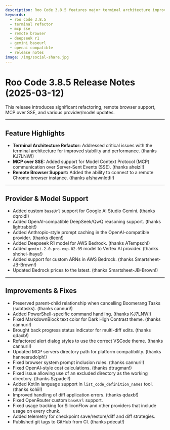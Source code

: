 ```yaml
---
description: Roo Code 3.8.5 features major terminal architecture improvements, MCP over SSE support, remote browser connectivity, and expanded provider capabilities.
keywords:
  - roo code 3.8.5
  - terminal refactor
  - mcp sse
  - remote browser
  - deepseek r1
  - gemini baseurl
  - openai compatible
  - release notes
image: /img/social-share.jpg
---
```


# Roo Code 3.8.5 Release Notes (2025-03-12)

This release introduces significant refactoring, remote browser support, MCP over SSE, and various provider/model updates.

---

## Feature Highlights

*   **Terminal Architecture Refactor:** Addressed critical issues with the terminal architecture for improved stability and performance. (thanks KJ7LNW!)
*   **MCP over SSE:** Added support for Model Context Protocol (MCP) communication over Server-Sent Events (SSE). (thanks aheizi!)
*   **Remote Browser Support:** Added the ability to connect to a remote Chrome browser instance. (thanks afshawnlotfi!)

---

## Provider & Model Support

*   Added custom `baseUrl` support for Google AI Studio Gemini. (thanks dqroid!)
*   Added OpenAI-compatible DeepSeek/QwQ reasoning support. (thanks lightrabbit!)
*   Added Anthropic-style prompt caching in the OpenAI-compatible provider. (thanks dleen!)
*   Added Deepseek R1 model for AWS Bedrock. (thanks ATempsch!)
*   Added `gemini-2.0-pro-exp-02-05` model to Vertex AI provider. (thanks shohei-ihaya!)
*   Added support for custom ARNs in AWS Bedrock. (thanks Smartsheet-JB-Brown!)
*   Updated Bedrock prices to the latest. (thanks Smartsheet-JB-Brown!)

---

## Improvements & Fixes

*   Preserved parent-child relationship when cancelling Boomerang Tasks (subtasks). (thanks cannuri!)
*   Added PowerShell-specific command handling. (thanks KJ7LNW!)
*   Fixed MarkdownBlock text color for Dark High Contrast theme. (thanks cannuri!)
*   Brought back progress status indicator for multi-diff edits. (thanks qdaxb!)
*   Refactored alert dialog styles to use the correct VSCode theme. (thanks cannuri!)
*   Updated MCP servers directory path for platform compatibility. (thanks hannesrudolph!)
*   Fixed browser system prompt inclusion rules. (thanks cannuri!)
*   Fixed OpenAI-style cost calculations. (thanks dtrugman!)
*   Fixed issue allowing use of an excluded directory as the working directory. (thanks Szpadel!)
*   Added Kotlin language support in `list_code_definition_names` tool. (thanks kohii!)
*   Improved handling of diff application errors. (thanks qdaxb!)
*   Fixed OpenRouter custom `baseUrl` support.
*   Fixed usage tracking for SiliconFlow and other providers that include usage on every chunk.
*   Added telemetry for checkpoint save/restore/diff and diff strategies.
*   Published git tags to GitHub from CI. (thanks pdecat!)